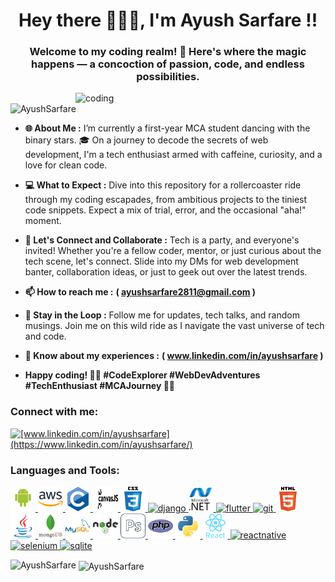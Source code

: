<h1 align="center">Hey there 🙋🏻‍♂️, I'm Ayush Sarfare !!</h1>
<h3 align="center">Welcome to my coding realm! 🚀 
 Here's where the magic happens — a concoction of passion, code, and endless possibilities.</h3>
<img align="right" alt="coding" width="400" src="https://store.sirclo.com/blog/wp-content/uploads/2022/07/Banner-Blog-06-14-1024x576.jpg">

<p align="left"> <img src="https://komarev.com/ghpvc/?username=AyushSarfare&label=Profile%20views&color=0e75b6&style=flat" alt="AyushSarfare" /> </p>

- **🌐 About Me :** I’m currently a first-year MCA student dancing with the binary stars. 🎓 On a journey to decode the secrets of web development, I'm a tech enthusiast armed with caffeine, curiosity, and a love for clean code.

- **💻 What to Expect :** Dive into this repository for a rollercoaster ride through my coding escapades, from ambitious projects to the tiniest code snippets. Expect a mix of trial, error, and the occasional "aha!" moment.

- **🚀 Let's Connect and Collaborate :** Tech is a party, and everyone's invited! Whether you're a fellow coder, mentor, or just curious about the tech scene, let's connect. Slide into my DMs for web development banter, collaboration ideas, or just to geek out over the latest trends.

- **📫 How to reach me :** **( ayushsarfare2811@gmail.com )**

- **🌟 Stay in the Loop :** Follow me for updates, tech talks, and random musings. Join me on this wild ride as I navigate the vast universe of tech and code.

- **📄 Know about my experiences :** **( www.linkedin.com/in/ayushsarfare )**

- **Happy coding! 🎉✨ #CodeExplorer #WebDevAdventures #TechEnthusiast #MCAJourney 🚀💡**

<h3 align="left">Connect with me:</h3>
<p align="left">
<a href="[www.linkedin.com/in/ayushsarfare](https://www.linkedin.com/in/ayushsarfare/)" target="blank"><img align="center" src="https://raw.githubusercontent.com/rahuldkjain/github-profile-readme-generator/master/src/images/icons/Social/linked-in-alt.svg" alt="[www.linkedin.com/in/ayushsarfare](https://www.linkedin.com/in/ayushsarfare/)" height="30" width="40" /></a>
</p>

<h3 align="left">Languages and Tools:</h3>
<p align="left"> <a href="https://developer.android.com" target="_blank" rel="noreferrer"> <img src="https://raw.githubusercontent.com/devicons/devicon/master/icons/android/android-original-wordmark.svg" alt="android" width="40" height="40"/> </a> <a href="https://aws.amazon.com" target="_blank" rel="noreferrer"> <img src="https://raw.githubusercontent.com/devicons/devicon/master/icons/amazonwebservices/amazonwebservices-original-wordmark.svg" alt="aws" width="40" height="40"/> </a> <a href="https://www.cprogramming.com/" target="_blank" rel="noreferrer"> <img src="https://raw.githubusercontent.com/devicons/devicon/master/icons/c/c-original.svg" alt="c" width="40" height="40"/> </a> <a href="https://canvasjs.com" target="_blank" rel="noreferrer"> <img src="https://raw.githubusercontent.com/Hardik0307/Hardik0307/master/assets/canvasjs-charts.svg" alt="canvasjs" width="40" height="40"/> </a> <a href="https://www.w3schools.com/css/" target="_blank" rel="noreferrer"> <img src="https://raw.githubusercontent.com/devicons/devicon/master/icons/css3/css3-original-wordmark.svg" alt="css3" width="40" height="40"/> </a> <a href="https://www.djangoproject.com/" target="_blank" rel="noreferrer"> <img src="https://cdn.worldvectorlogo.com/logos/django.svg" alt="django" width="40" height="40"/> </a> <a href="https://dotnet.microsoft.com/" target="_blank" rel="noreferrer"> <img src="https://raw.githubusercontent.com/devicons/devicon/master/icons/dot-net/dot-net-original-wordmark.svg" alt="dotnet" width="40" height="40"/> </a> <a href="https://flutter.dev" target="_blank" rel="noreferrer"> <img src="https://www.vectorlogo.zone/logos/flutterio/flutterio-icon.svg" alt="flutter" width="40" height="40"/> </a> <a href="https://git-scm.com/" target="_blank" rel="noreferrer"> <img src="https://www.vectorlogo.zone/logos/git-scm/git-scm-icon.svg" alt="git" width="40" height="40"/> </a> <a href="https://www.w3.org/html/" target="_blank" rel="noreferrer"> <img src="https://raw.githubusercontent.com/devicons/devicon/master/icons/html5/html5-original-wordmark.svg" alt="html5" width="40" height="40"/> </a> <a href="https://www.java.com" target="_blank" rel="noreferrer"> <img src="https://raw.githubusercontent.com/devicons/devicon/master/icons/java/java-original.svg" alt="java" width="40" height="40"/> </a> <a href="https://www.mongodb.com/" target="_blank" rel="noreferrer"> <img src="https://raw.githubusercontent.com/devicons/devicon/master/icons/mongodb/mongodb-original-wordmark.svg" alt="mongodb" width="40" height="40"/> </a> <a href="https://www.mysql.com/" target="_blank" rel="noreferrer"> <img src="https://raw.githubusercontent.com/devicons/devicon/master/icons/mysql/mysql-original-wordmark.svg" alt="mysql" width="40" height="40"/> </a> <a href="https://nodejs.org" target="_blank" rel="noreferrer"> <img src="https://raw.githubusercontent.com/devicons/devicon/master/icons/nodejs/nodejs-original-wordmark.svg" alt="nodejs" width="40" height="40"/> </a> <a href="https://www.photoshop.com/en" target="_blank" rel="noreferrer"> <img src="https://raw.githubusercontent.com/devicons/devicon/master/icons/photoshop/photoshop-line.svg" alt="photoshop" width="40" height="40"/> </a> <a href="https://www.php.net" target="_blank" rel="noreferrer"> <img src="https://raw.githubusercontent.com/devicons/devicon/master/icons/php/php-original.svg" alt="php" width="40" height="40"/> </a> <a href="https://www.python.org" target="_blank" rel="noreferrer"> <img src="https://raw.githubusercontent.com/devicons/devicon/master/icons/python/python-original.svg" alt="python" width="40" height="40"/> </a> <a href="https://reactjs.org/" target="_blank" rel="noreferrer"> <img src="https://raw.githubusercontent.com/devicons/devicon/master/icons/react/react-original-wordmark.svg" alt="react" width="40" height="40"/> </a> <a href="https://reactnative.dev/" target="_blank" rel="noreferrer"> <img src="https://reactnative.dev/img/header_logo.svg" alt="reactnative" width="40" height="40"/> </a> <a href="https://www.selenium.dev" target="_blank" rel="noreferrer"> <img src="https://raw.githubusercontent.com/detain/svg-logos/780f25886640cef088af994181646db2f6b1a3f8/svg/selenium-logo.svg" alt="selenium" width="40" height="40"/> </a> <a href="https://www.sqlite.org/" target="_blank" rel="noreferrer"> <img src="https://www.vectorlogo.zone/logos/sqlite/sqlite-icon.svg" alt="sqlite" width="40" height="40"/> </a> </p>

<p><img align="left" src="https://github-readme-stats.vercel.app/api/top-langs?username=AyushSarfare&show_icons=true&locale=en&layout=compact" alt="AyushSarfare" /></p>

<p>&nbsp;<img align="center" src="https://github-readme-stats.vercel.app/api?username=AyushSarfare&show_icons=true&locale=en" alt="AyushSarfare" /></p>

